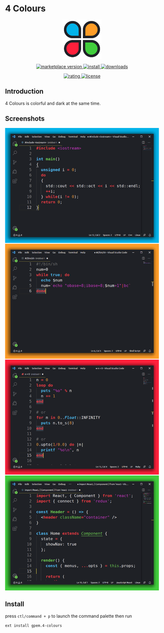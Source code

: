 # 4 Colours

<p align="center">
    <img width="128" height="128" src="https://github.com/Germain-Gadel/4-colours/raw/master/images/icon.png">
</p>

<p align="center">
  <!-- Version -->
  <a href="https://marketplace.visualstudio.com/items?itemName=gpem.4-colours">
    <img alt="marketplace version" src="https://img.shields.io/visual-studio-marketplace/v/gpem.4-colours?color=02b3e9&style=for-the-badge">
  </a>
  <!-- Install -->
  <a href="https://marketplace.visualstudio.com/items?itemName=gpem.4-colours">
    <img alt="install" src="https://img.shields.io/visual-studio-marketplace/i/gpem.4-colours?color=eb9022&style=for-the-badge">
  </a>
  <!-- Downloads -->
  <a href="https://marketplace.visualstudio.com/items?itemName=gpem.4-colours">
    <img alt="downloads" src="https://img.shields.io/visual-studio-marketplace/d/gpem.4-colours?color=23da1a&style=for-the-badge">
  </a>
</p>

<p align="center">
  <!-- Rating -->
  <a href="https://marketplace.visualstudio.com/items?itemName=gpem.4-colours">
    <img alt="rating" src="https://img.shields.io/visual-studio-marketplace/stars/gpem.4-colours?color=FF203B&style=for-the-badge">
  </a>
  <!-- License -->
  <a href="https://marketplace.visualstudio.com/items?itemName=gpem.4-colours">
    <img alt="license" src="https://img.shields.io/github/license/Germain-Gadel/4-colours?color=da1ac6&style=for-the-badge">
  </a>
</p>

## Introduction
4 Colours is colorful and dark at the same time.


## Screenshots
![theme screenshot blue](https://github.com/Germain-Gadel/4-colours/raw/master/images/Blue.png)
![theme screenshot orange](https://github.com/Germain-Gadel/4-colours/raw/master/images/Orange.png)
![theme screenshot red](https://github.com/Germain-Gadel/4-colours/raw/master/images/Red.png)
![theme screenshot green](https://github.com/Germain-Gadel/4-colours/raw/master/images/Green.png)

## Install
press `ctl/command + p` to launch the command palette then run
```
ext install gpem.4-colours
```
